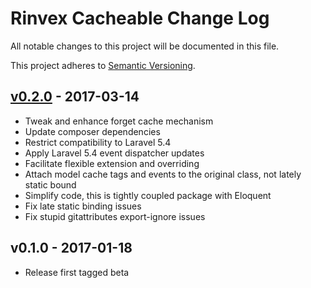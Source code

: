 # Rinvex Cacheable Change Log

All notable changes to this project will be documented in this file.

This project adheres to [Semantic Versioning](CONTRIBUTING.md).


## [v0.2.0] - 2017-03-14
- Tweak and enhance forget cache mechanism
- Update composer dependencies
- Restrict compatibility to Laravel 5.4
- Apply Laravel 5.4 event dispatcher updates
- Facilitate flexible extension and overriding
- Attach model cache tags and events to the original class, not lately static bound
- Simplify code, this is tightly coupled package with Eloquent
- Fix late static binding issues
- Fix stupid gitattributes export-ignore issues

## v0.1.0 - 2017-01-18
- Release first tagged beta

[v0.2.0]: https://github.com/rinvex/cacheable/compare/v0.1.0...0.2.0
